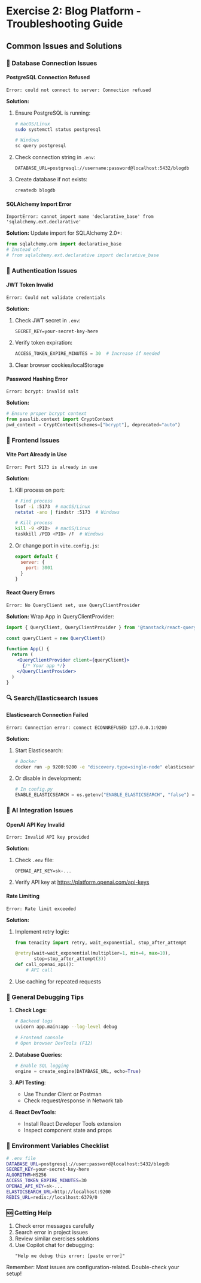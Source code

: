 # Exercise 2: Blog Platform - Troubleshooting Guide

## Common Issues and Solutions

### 🔴 Database Connection Issues

#### PostgreSQL Connection Refused
```
Error: could not connect to server: Connection refused
```

**Solution:**
1. Ensure PostgreSQL is running:
   ```bash
   # macOS/Linux
   sudo systemctl status postgresql
   
   # Windows
   sc query postgresql
   ```

2. Check connection string in `.env`:
   ```
   DATABASE_URL=postgresql://username:password@localhost:5432/blogdb
   ```

3. Create database if not exists:
   ```bash
   createdb blogdb
   ```

#### SQLAlchemy Import Error
```
ImportError: cannot import name 'declarative_base' from 'sqlalchemy.ext.declarative'
```

**Solution:**
Update import for SQLAlchemy 2.0+:
```python
from sqlalchemy.orm import declarative_base
# Instead of:
# from sqlalchemy.ext.declarative import declarative_base
```

### 🔐 Authentication Issues

#### JWT Token Invalid
```
Error: Could not validate credentials
```

**Solution:**
1. Check JWT secret in `.env`:
   ```
   SECRET_KEY=your-secret-key-here
   ```

2. Verify token expiration:
   ```python
   ACCESS_TOKEN_EXPIRE_MINUTES = 30  # Increase if needed
   ```

3. Clear browser cookies/localStorage

#### Password Hashing Error
```
Error: bcrypt: invalid salt
```

**Solution:**
```python
# Ensure proper bcrypt context
from passlib.context import CryptContext
pwd_context = CryptContext(schemes=["bcrypt"], deprecated="auto")
```

### 🎨 Frontend Issues

#### Vite Port Already in Use
```
Error: Port 5173 is already in use
```

**Solution:**
1. Kill process on port:
   ```bash
   # Find process
   lsof -i :5173  # macOS/Linux
   netstat -ano | findstr :5173  # Windows
   
   # Kill process
   kill -9 <PID>  # macOS/Linux
   taskkill /PID <PID> /F  # Windows
   ```

2. Or change port in `vite.config.js`:
   ```javascript
   export default {
     server: {
       port: 3001
     }
   }
   ```

#### React Query Errors
```
Error: No QueryClient set, use QueryClientProvider
```

**Solution:**
Wrap App in QueryClientProvider:
```jsx
import { QueryClient, QueryClientProvider } from '@tanstack/react-query'

const queryClient = new QueryClient()

function App() {
  return (
    <QueryClientProvider client={queryClient}>
      {/* Your app */}
    </QueryClientProvider>
  )
}
```

### 🔍 Search/Elasticsearch Issues

#### Elasticsearch Connection Failed
```
Error: Connection error: connect ECONNREFUSED 127.0.0.1:9200
```

**Solution:**
1. Start Elasticsearch:
   ```bash
   # Docker
   docker run -p 9200:9200 -e "discovery.type=single-node" elasticsearch:8.11.0
   ```

2. Or disable in development:
   ```python
   # In config.py
   ENABLE_ELASTICSEARCH = os.getenv("ENABLE_ELASTICSEARCH", "false") == "true"
   ```

### 🤖 AI Integration Issues

#### OpenAI API Key Invalid
```
Error: Invalid API key provided
```

**Solution:**
1. Check `.env` file:
   ```
   OPENAI_API_KEY=sk-...
   ```

2. Verify API key at https://platform.openai.com/api-keys

#### Rate Limiting
```
Error: Rate limit exceeded
```

**Solution:**
1. Implement retry logic:
   ```python
   from tenacity import retry, wait_exponential, stop_after_attempt
   
   @retry(wait=wait_exponential(multiplier=1, min=4, max=10), 
          stop=stop_after_attempt(3))
   def call_openai_api():
       # API call
   ```

2. Use caching for repeated requests

### 🐛 General Debugging Tips

1. **Check Logs**:
   ```bash
   # Backend logs
   uvicorn app.main:app --log-level debug
   
   # Frontend console
   # Open browser DevTools (F12)
   ```

2. **Database Queries**:
   ```python
   # Enable SQL logging
   engine = create_engine(DATABASE_URL, echo=True)
   ```

3. **API Testing**:
   - Use Thunder Client or Postman
   - Check request/response in Network tab

4. **React DevTools**:
   - Install React Developer Tools extension
   - Inspect component state and props

### 📝 Environment Variables Checklist

```bash
# .env file
DATABASE_URL=postgresql://user:password@localhost:5432/blogdb
SECRET_KEY=your-secret-key-here
ALGORITHM=HS256
ACCESS_TOKEN_EXPIRE_MINUTES=30
OPENAI_API_KEY=sk-...
ELASTICSEARCH_URL=http://localhost:9200
REDIS_URL=redis://localhost:6379/0
```

### 🆘 Getting Help

1. Check error messages carefully
2. Search error in project issues
3. Review similar exercises solutions
4. Use Copilot chat for debugging:
   ```
   "Help me debug this error: [paste error]"
   ```

Remember: Most issues are configuration-related. Double-check your setup!